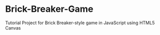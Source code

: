 # Brick-Breaker-Game
Tutorial Project for Brick Breaker-style game in JavaScript using HTML5 Canvas
